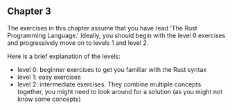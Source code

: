 ## Chapter 3
The exercises in this chapter assume that you have read 'The Rust Programming Language.' Ideally, you should begin with the level 0 exercises and progressively move on to levels 1 and level 2.

Here is a brief explanation of the levels:
-  level 0: beginner exercises to get you familiar with the Rust syntax
-  level 1: easy exercises
-  level 2: intermediate exercises. They combine multiple concepts together, you might need to look around for a solution (as you might not know some concepts)
